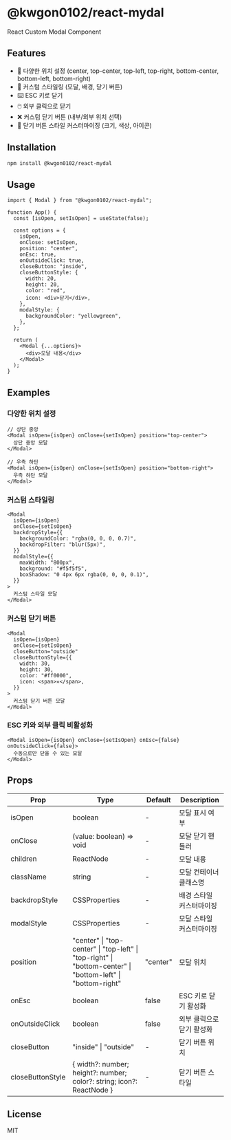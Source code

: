 # @kwgon0102/react-mydal

React Custom Modal Component

## Features

- 🎯 다양한 위치 설정 (center, top-center, top-left, top-right, bottom-center, bottom-left, bottom-right)
- 🎨 커스텀 스타일링 (모달, 배경, 닫기 버튼)
- ⌨️ ESC 키로 닫기
- 🖱️ 외부 클릭으로 닫기
- ❌ 커스텀 닫기 버튼 (내부/외부 위치 선택)
- 🎨 닫기 버튼 스타일 커스터마이징 (크기, 색상, 아이콘)

## Installation

```bash
npm install @kwgon0102/react-mydal
```

## Usage

```tsx
import { Modal } from "@kwgon0102/react-mydal";

function App() {
  const [isOpen, setIsOpen] = useState(false);

  const options = {
    isOpen,
    onClose: setIsOpen,
    position: "center",
    onEsc: true,
    onOutsideClick: true,
    closeButton: "inside",
    closeButtonStyle: {
      width: 20,
      height: 20,
      color: "red",
      icon: <div>닫기</div>,
    },
    modalStyle: {
      backgroundColor: "yellowgreen",
    },
  };

  return (
    <Modal {...options}>
      <div>모달 내용</div>
    </Modal>
  );
}
```

## Examples

### 다양한 위치 설정

```tsx
// 상단 중앙
<Modal isOpen={isOpen} onClose={setIsOpen} position="top-center">
  상단 중앙 모달
</Modal>

// 우측 하단
<Modal isOpen={isOpen} onClose={setIsOpen} position="bottom-right">
  우측 하단 모달
</Modal>
```

### 커스텀 스타일링

```tsx
<Modal
  isOpen={isOpen}
  onClose={setIsOpen}
  backdropStyle={{
    backgroundColor: "rgba(0, 0, 0, 0.7)",
    backdropFilter: "blur(5px)",
  }}
  modalStyle={{
    maxWidth: "800px",
    background: "#f5f5f5",
    boxShadow: "0 4px 6px rgba(0, 0, 0, 0.1)",
  }}
>
  커스텀 스타일 모달
</Modal>
```

### 커스텀 닫기 버튼

```tsx
<Modal
  isOpen={isOpen}
  onClose={setIsOpen}
  closeButton="outside"
  closeButtonStyle={{
    width: 30,
    height: 30,
    color: "#ff0000",
    icon: <span>✕</span>,
  }}
>
  커스텀 닫기 버튼 모달
</Modal>
```

### ESC 키와 외부 클릭 비활성화

```tsx
<Modal isOpen={isOpen} onClose={setIsOpen} onEsc={false} onOutsideClick={false}>
  수동으로만 닫을 수 있는 모달
</Modal>
```

## Props

| Prop             | Type                                                                                                        | Default  | Description               |
| ---------------- | ----------------------------------------------------------------------------------------------------------- | -------- | ------------------------- |
| isOpen           | boolean                                                                                                     | -        | 모달 표시 여부            |
| onClose          | (value: boolean) => void                                                                                    | -        | 모달 닫기 핸들러          |
| children         | ReactNode                                                                                                   | -        | 모달 내용                 |
| className        | string                                                                                                      | -        | 모달 컨테이너 클래스명    |
| backdropStyle    | CSSProperties                                                                                               | -        | 배경 스타일 커스터마이징  |
| modalStyle       | CSSProperties                                                                                               | -        | 모달 스타일 커스터마이징  |
| position         | "center" \| "top-center" \| "top-left" \| "top-right" \| "bottom-center" \| "bottom-left" \| "bottom-right" | "center" | 모달 위치                 |
| onEsc            | boolean                                                                                                     | false    | ESC 키로 닫기 활성화      |
| onOutsideClick   | boolean                                                                                                     | false    | 외부 클릭으로 닫기 활성화 |
| closeButton      | "inside" \| "outside"                                                                                       | -        | 닫기 버튼 위치            |
| closeButtonStyle | { width?: number; height?: number; color?: string; icon?: ReactNode }                                       | -        | 닫기 버튼 스타일          |

## License

MIT
